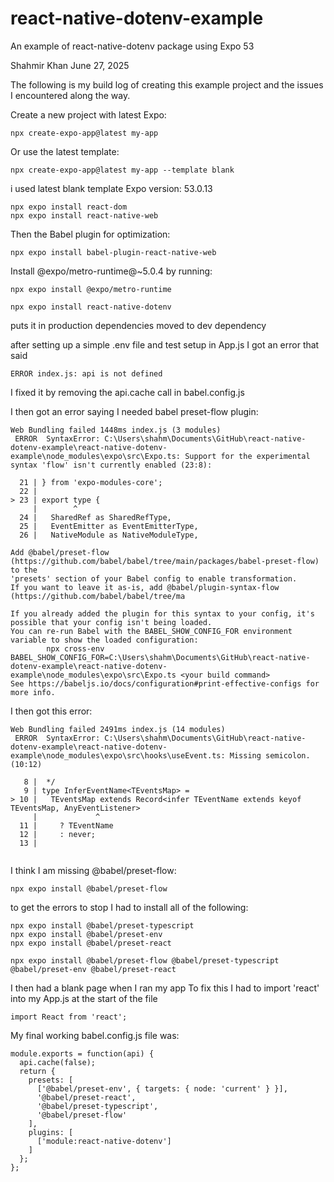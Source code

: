# react-native-dotenv-example
An example of react-native-dotenv package using Expo 53

Shahmir Khan June 27, 2025


The following is my build log of creating this example project and the issues I encountered along the way.


Create a new project with latest Expo: 
```
npx create-expo-app@latest my-app
```

Or use the latest template: 
```
npx create-expo-app@latest my-app --template blank
```

i used latest blank template
Expo version: 53.0.13

```
npx expo install react-dom
npx expo install react-native-web
```

Then the Babel plugin for optimization:
```
npx expo install babel-plugin-react-native-web
```

Install @expo/metro-runtime@~5.0.4 by running:
```
npx expo install @expo/metro-runtime
```
```
npx expo install react-native-dotenv
```
puts it in production dependencies
moved to dev dependency

after setting up a simple .env file and test setup in App.js
I got an error that said
```
ERROR index.js: api is not defined
```
I fixed it by removing the api.cache call in babel.config.js

I then got an error saying I needed babel preset-flow plugin:

```
Web Bundling failed 1448ms index.js (3 modules)
 ERROR  SyntaxError: C:\Users\shahm\Documents\GitHub\react-native-dotenv-example\react-native-dotenv-example\node_modules\expo\src\Expo.ts: Support for the experimental syntax 'flow' isn't currently enabled (23:8):

  21 | } from 'expo-modules-core';
  22 |
> 23 | export type {
     |        ^
  24 |   SharedRef as SharedRefType,
  25 |   EventEmitter as EventEmitterType,
  26 |   NativeModule as NativeModuleType,

Add @babel/preset-flow (https://github.com/babel/babel/tree/main/packages/babel-preset-flow) to the
'presets' section of your Babel config to enable transformation.
If you want to leave it as-is, add @babel/plugin-syntax-flow (https://github.com/babel/babel/tree/ma

If you already added the plugin for this syntax to your config, it's possible that your config isn't being loaded.
You can re-run Babel with the BABEL_SHOW_CONFIG_FOR environment variable to show the loaded configuration:
        npx cross-env BABEL_SHOW_CONFIG_FOR=C:\Users\shahm\Documents\GitHub\react-native-dotenv-example\react-native-dotenv-example\node_modules\expo\src\Expo.ts <your build command>
See https://babeljs.io/docs/configuration#print-effective-configs for more info.

```

I then got this error:

```
Web Bundling failed 2491ms index.js (14 modules)
 ERROR  SyntaxError: C:\Users\shahm\Documents\GitHub\react-native-dotenv-example\react-native-dotenv-example\node_modules\expo\src\hooks\useEvent.ts: Missing semicolon. (10:12)

   8 |  */
   9 | type InferEventName<TEventsMap> =
> 10 |   TEventsMap extends Record<infer TEventName extends keyof TEventsMap, AnyEventListener>
     |             ^
  11 |     ? TEventName
  12 |     : never;
  13 |


```

I think I am missing @babel/preset-flow:
```
npx expo install @babel/preset-flow
```


to get the errors to stop I had to install all of the following:
```
npx expo install @babel/preset-typescript
npx expo install @babel/preset-env
npx expo install @babel/preset-react

npx expo install @babel/preset-flow @babel/preset-typescript @babel/preset-env @babel/preset-react
```

I then had a blank page when I ran my app
To fix this I had to import 'react' into my App.js at the start of the file

```
import React from 'react';
```

My final working babel.config.js file was:

```
module.exports = function(api) {
  api.cache(false);
  return {
    presets: [
      ['@babel/preset-env', { targets: { node: 'current' } }],
      '@babel/preset-react',
      '@babel/preset-typescript',
      '@babel/preset-flow'
    ],
    plugins: [
      ['module:react-native-dotenv']
    ]
  };
};

```


